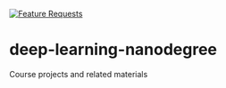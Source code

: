 [![Feature Requests](http://feathub.com/jg1141/deep-learning-nanodegree?format=svg)](http://feathub.com/jg1141/deep-learning-nanodegree)

# deep-learning-nanodegree
Course projects and related materials
